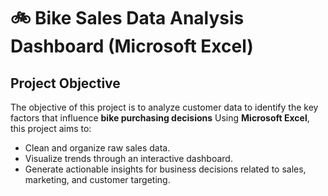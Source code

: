 # 🚲 Bike Sales Data Analysis Dashboard (Microsoft Excel)
## Project Objective
The objective of this project is to analyze customer data to identify the key factors that influence **bike purchasing decisions** Using **Microsoft Excel**, this project aims to:
- Clean and organize raw sales data.
- Visualize trends through an interactive dashboard.
- Generate actionable insights for business decisions related to sales, marketing, and customer targeting.

